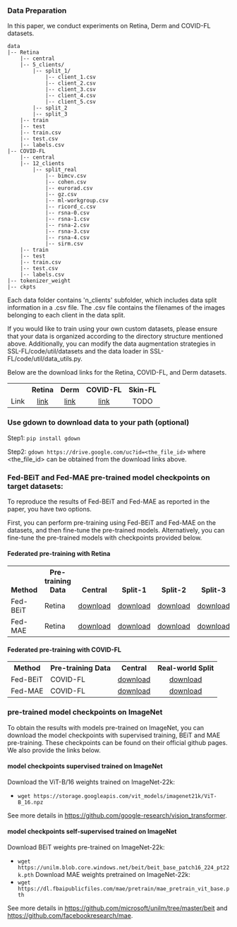 ### Data Preparation
In this paper, we conduct experiments on Retina, Derm and COVID-FL datasets. 

```
data
|-- Retina
    |-- central
    |-- 5_clients/
        |-- split_1/
            |-- client_1.csv
            |-- client_2.csv
            |-- client_3.csv
            |-- client_4.csv
            |-- client_5.csv
        |-- split_2
        |-- split_3
    |-- train
    |-- test
    |-- train.csv
    |-- test.csv
    |-- labels.csv
|-- COVID-FL
    |-- central
    |-- 12_clients
        |-- split_real
            |-- bimcv.csv  
            |-- cohen.csv  
            |-- eurorad.csv  
            |-- gz.csv  
            |-- ml-workgroup.csv  
            |-- ricord_c.csv  
            |-- rsna-0.csv  
            |-- rsna-1.csv  
            |-- rsna-2.csv  
            |-- rsna-3.csv  
            |-- rsna-4.csv  
            |-- sirm.csv
    |-- train
    |-- test
    |-- train.csv
    |-- test.csv
    |-- labels.csv
|-- tokenizer_weight
|-- ckpts
```

Each data folder contains 'n_clients' subfolder, which includes data split information in a .csv file. The .csv file contains the filenames of the images belonging to each client in the data split.

If you would like to train using your own custom datasets, please ensure that your data is organized according to the directory structure mentioned above. Additionally, you can modify the data augmentation strategies in SSL-FL/code/util/datasets and the data loader in SSL-FL/code/util/data_utils.py.

Below are the download links for the Retina, COVID-FL, and Derm datasets.
<table><tbody>
<!-- START TABLE -->
<!-- TABLE HEADER -->
<th valign="bottom"></th>
<th valign="bottom">Retina</th>
<th valign="bottom">Derm</th>
<th valign="bottom">COVID-FL</th>
<th valign="bottom">Skin-FL</th>
<!-- TABLE BODY -->
<tr><td align="left">Link</td>
<td align="center"><a href="https://drive.google.com/file/d/1V5RR_VzfGdHCuI_am6uCohEqvKtjbeDY/view?usp=share_link">link</a></td>
<td align="center"><a href="https://drive.google.com/file/d/1fDEKMyF9rHOMf4pY_q7Ys33uka4Z_kN6/view?usp=share_link">link</a></td>
<td align="center"><a href="https://drive.google.com/file/d/1445S6t1jU0nhmE6HBhqs7p58ZKlt8nNS/view?usp=share_link">link</a></td>
<td align="center">TODO</td>
</tr>
</tbody></table>

### Use gdown to download data to your path (optional)
Step1: ```pip install gdown```

Step2: ```gdown https://drive.google.com/uc?id=<the_file_id>``` where <the_file_id> can be obtained from the download links above.


### Fed-BEiT and Fed-MAE pre-trained model checkpoints on target datasets: 
To reproduce the results of Fed-BEiT and Fed-MAE as reported in the paper, you have two options.

First, you can perform pre-training using Fed-BEiT and Fed-MAE on the datasets, and then fine-tune the pre-trained models. Alternatively, you can fine-tune the pre-trained models with checkpoints provided below.

#### Federated pre-training with Retina
<table><tbody>
<!-- START TABLE -->
<!-- TABLE HEADER -->
<th valign="bottom">Method</th>
<th valign="bottom">Pre-training Data</th>
<th valign="bottom">Central</th>
<th valign="bottom">Split-1</th>
<th valign="bottom">Split-2</th>
<th valign="bottom">Split-3</th>
<!-- TABLE BODY -->
<tr>
<td align="left">Fed-BEiT</td>
<td align="left">Retina</td>
<td align="center"><a href="https://drive.google.com/file/d/1wxmxgbAws9ahrh8BAv7XW5RUZEy9BMbo/view?usp=sharing">download</a></td>
<td align="center"><a href="https://drive.google.com/file/d/1cMRtumZUm9Ftt8AssuKSUoxACkCEmaAg/view?usp=sharing">download</a></td>
<td align="center"><a href="https://drive.google.com/file/d/1x_xdQDHFjEpwCq4AyMflHW8QITP3tvN5/view?usp=sharing">download</a></td>
<td align="center"><a href="https://drive.google.com/file/d/1TPgoyqYK2ZBn4GmOdXX5AlDe8CrgWpx-/view?usp=sharing">download</a></td>
</tr>
<tr>
<td align="left">Fed-MAE</td>
<td align="left">Retina</td>
<td align="center"><a href="https://drive.google.com/file/d/1Sih-9HPISfaR48DplmbvYmtv_xh2V8RJ/view?usp=sharing">download</a></td>
<td align="center"><a href="https://drive.google.com/file/d/18cG2rrweNKc8LS5LBTcUAt9A4om3YWGz/view?usp=sharing">download</a></td>
<td align="center"><a href="https://drive.google.com/file/d/1Rdfm_o5CFWucLKckiOYbBr9UfEfcPaOu/view?usp=sharing">download</a></td>
<td align="center"><a href="https://drive.google.com/file/d/1StZmgbxP0VWNane3K0R8jb8sVm2Xm3H4/view?usp=sharing">download</a></td>
</tr>
</tbody></table>

#### Federated pre-training with COVID-FL
<table><tbody>
<!-- START TABLE -->
<!-- TABLE HEADER -->
<th valign="bottom">Method</th>
<th valign="bottom">Pre-training Data</th>
<th valign="bottom">Central</th>
<th valign="bottom">Real-world Split</th>
<!-- TABLE BODY -->
<tr>
<td align="left">Fed-BEiT</td>
<td align="left">COVID-FL</td>
<td align="center"><a href="https://drive.google.com/file/d/1WI9TnIudIUmIfC6t3OyjPSR0T0LVlg7G/view?usp=sharing">download</a></td>
<td align="center"><a href="https://drive.google.com/file/d/1B7fcORHeUB2rKTUu0vlTXqrcOc-XVub-/view?usp=sharing">download</a></td>
</tr>
<tr>
<td align="left">Fed-MAE</td>
<td align="left">COVID-FL</td>
<td align="center"><a href="https://drive.google.com/file/d/1Ma55OepDzjcGHRYHVg4GahCxH9OY16gm/view?usp=sharing">download</a></td>
<td align="center"><a href="https://drive.google.com/file/d/16FIte4hkp5I9MUztEcgmAA2F02_2Zr1S/view?usp=sharing">download</a></td>
</tr>
</tbody></table>

### pre-trained model checkpoints on ImageNet
To obtain the results with models pre-trained on ImageNet, you can download the model checkpoints with supervised training, BEiT and MAE pre-training.
These checkpoints can be found on their official github pages. We also provide the links below.

#### model checkpoints supervised trained on ImageNet
Download the ViT-B/16 weights trained on ImageNet-22k:
- ```wget https://storage.googleapis.com/vit_models/imagenet21k/ViT-B_16.npz```

See more details in https://github.com/google-research/vision_transformer.

#### model checkpoints self-supervised trained on ImageNet
Download BEiT weights pre-trained on ImageNet-22k: 
- ```wget https://unilm.blob.core.windows.net/beit/beit_base_patch16_224_pt22k.pth```
Download MAE weights pretrained on ImageNet-22k:
- ```wget https://dl.fbaipublicfiles.com/mae/pretrain/mae_pretrain_vit_base.pth```

See more details in https://github.com/microsoft/unilm/tree/master/beit and https://github.com/facebookresearch/mae.
